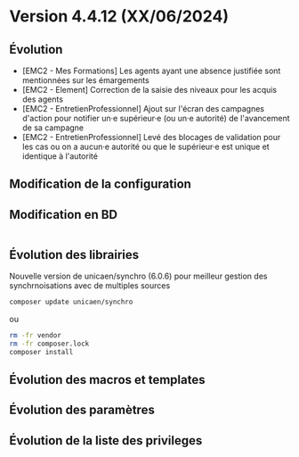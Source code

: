 # Version 4.4.12 (XX/06/2024)

## Évolution

- [EMC2 - Mes Formations] Les agents ayant une absence justifiée sont mentionnées sur les émargements
- [EMC2 - Element] Correction de la saisie des niveaux pour les acquis des agents
- [EMC2 - EntretienProfessionnel] Ajout sur l'écran des campagnes d'action pour notifier un·e supérieur·e (ou un·e autorité) de l'avancement de sa campagne
- [EMC2 - EntretienProfessionnel] Levé des blocages de validation pour les cas ou on a aucun·e autorité ou que le supérieur·e est unique et identique à l'autorité

## Modification de la configuration

## Modification en BD

```postgresql
```
## Évolution des librairies

Nouvelle version de unicaen/synchro (6.0.6) pour meilleur gestion des synchrnoisations avec de multiples sources

```bash
composer update unicaen/synchro
```

ou

```bash
rm -fr vendor
rm -fr composer.lock
composer install
```

## Évolution des macros et templates

## Évolution des paramètres

## Évolution de la liste des privileges
